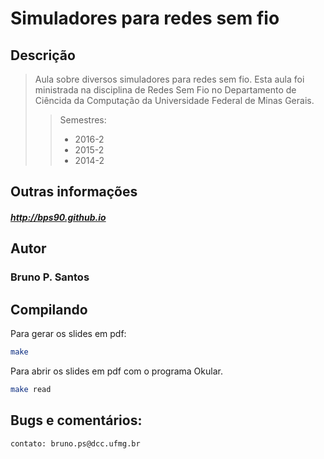 Simuladores para redes sem fio
=====================================
## Descrição

> Aula sobre diversos simuladores para redes sem fio.
> Esta aula foi ministrada na disciplina de Redes Sem Fio no Departamento de Ciêncida da Computação da Universidade Federal de Minas Gerais.
> > Semestres:
> > * 2016-2
> > * 2015-2
> > * 2014-2

## Outras informações

##### http://bps90.github.io

## Autor
### Bruno P. Santos

## Compilando

Para gerar os slides em pdf:

```sh
make
```

Para abrir os slides em pdf com o programa Okular.

```sh
make read
```

## Bugs e comentários:

```sh
contato: bruno.ps@dcc.ufmg.br
```
